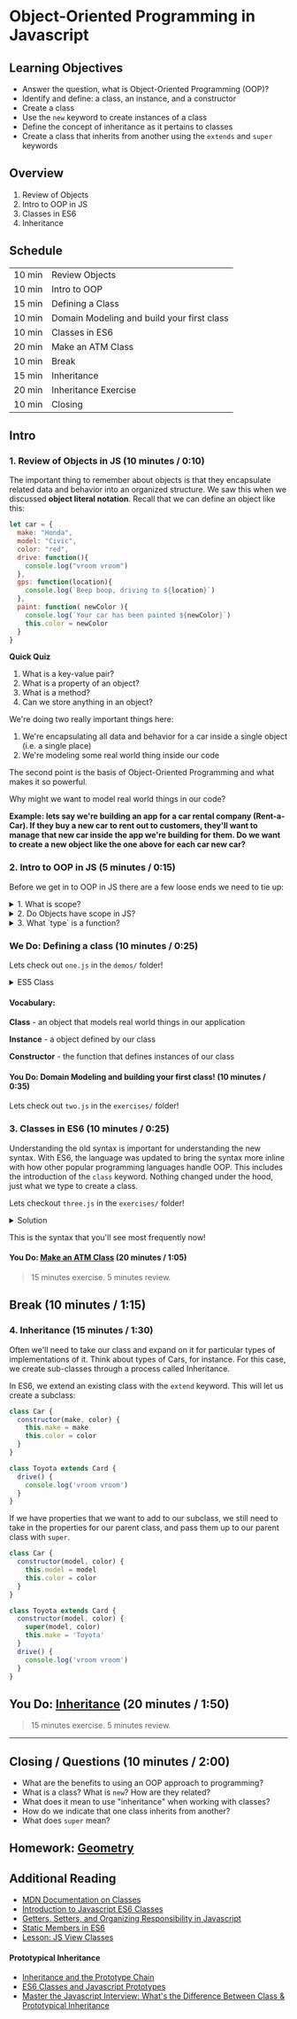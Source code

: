 # Object-Oriented Programming in Javascript

## Learning Objectives
- Answer the question, what is Object-Oriented Programming (OOP)?
- Identify and define: a class, an instance, and a constructor
- Create a class
- Use the `new` keyword to create instances of a class
- Define the concept of inheritance as it pertains to classes
- Create a class that inherits from another using the `extends` and `super` keywords

## Overview
1. Review of Objects
2. Intro to OOP in JS
3. Classes in ES6
4. Inheritance

## Schedule
|     |     |
| --- | --- |
| 10 min | Review Objects |
| 10 min | Intro to OOP |
| 15 min | Defining a Class |
| 10 min | Domain Modeling and build your first class |
| 10 min | Classes in ES6 |
| 20 min | Make an ATM Class |
| 10 min | Break |
| 15 min | Inheritance |
| 20 min | Inheritance Exercise |
| 10 min | Closing |

## Intro

### 1. Review of Objects in JS (10 minutes / 0:10)

The important thing to remember about objects is that they encapsulate related data and behavior into an organized structure. We saw this when we discussed **object literal notation**. Recall that we can define an object like this:

```js
let car = {
  make: "Honda",
  model: "Civic",
  color: "red",
  drive: function(){
    console.log("vroom vroom")
  },
  gps: function(location){
    console.log(`Beep boop, driving to ${location}`)
  },
  paint: function( newColor ){
    console.log(`Your car has been painted ${newColor}`)
    this.color = newColor
  }
}
```

**Quick Quiz**

1. What is a key-value pair?
2. What is a property of an object?
3. What is a method?
4. Can we store anything in an object?

We're doing two really important things here:

  1. We're encapsulating all data and behavior for a car inside a single object (i.e. a single place)
  2. We're modeling some real world thing inside our code

The second point is the basis of Object-Oriented Programming and what makes it so powerful.

Why might we want to model real world things in our code?

__Example: lets say we're building an app for a car rental company (Rent-a-Car). If they buy a new car to rent out to customers, they'll want to manage that new car inside the app we're building for them. Do we want to create a new object like the one above for each car new car?__

### 2. Intro to OOP in JS (5 minutes / 0:15)

Before we get in to OOP in JS there are a few loose ends we need to tie up:

<details>
    <summary>1. What is scope?</summary>

    Scope is a sealed context within a program.
</details>
<details>
    <summary>2. Do Objects have scope in JS?</summary>

    They do not! Only functions have scope.
</details>
<details>
    <summary>3. What `type` is a function?</summary>

    Well it's a function, but a function is a type of object!
</details>

### We Do: Defining a class (10 minutes / 0:25)
Lets check out `one.js` in the `demos/` folder!

<details>
	<summary>ES5 Class</summary>
	
	```js
	function Car(make, model, color) {
		this.make = make;
		this.model = model;
		this.color = color;
		this.drive = () => console.log('vroom vroom');
		this.gps = location => console.log(`driving to ${location}`);
		this.paint = newColor => (this.color = newColor);
	}
	```
</details>

#### Vocabulary:

**Class** - an object that models real world things in our application

**Instance** - a object defined by our class

**Constructor** - the function that defines instances of our class

#### You Do: Domain Modeling and building your first class! (10 minutes / 0:35)

Lets check out `two.js` in the `exercises/` folder!

### 3. Classes in ES6 (10 minutes / 0:25)
Understanding the old syntax is important for understanding the new syntax. With ES6, the language was updated to bring the syntax more inline with how other popular programming languages handle OOP. This includes the introduction of the `class` keyword. Nothing changed under the hood, just what we type to create a class.

Lets checkout `three.js` in the `exercises/` folder!

<details>
	<summary>Solution</summary>
	
```js
class Car {
  constructor(make, model, color) {
    this.make = make
    this.model = model
    this.color = color
  }

  drive() {
    console.log('vroom vroom')
  }

  gps( location ) {
    console.log(`beep beep, driving to ${location}`)
  }

  paint( newColor ) {
    this.color = newColor
  }
}
```

</details>

This is the syntax that you'll see most frequently now!

#### You Do: [Make an ATM Class](https://git.generalassemb.ly/ga-wdi-exercises/es6-classes-practice) (20 minutes / 1:05)

> 15 minutes exercise. 5 minutes review.

## Break (10 minutes / 1:15)

### 4. Inheritance (15 minutes / 1:30)

Often we'll need to take our class and expand on it for particular types of implementations of it. Think about types of Cars, for instance. For this case, we create sub-classes through a process called Inheritance.

In ES6, we extend an existing class with the `extend` keyword. This will let us create a subclass:

```js
class Car {
  constructor(make, color) {
    this.make = make
    this.color = color
  }
}

class Toyota extends Card {
  drive() {
    console.log('vroom vroom')
  }
}
```

If we have properties that we want to add to our subclass, we still need to take in the properties for our parent class, and pass them up to our parent class with `super`.

```js
class Car {
  constructor(model, color) {
    this.model = model
    this.color = color
  }
}

class Toyota extends Card {
  constructor(model, color) {
    super(model, color)
    this.make = 'Toyota'
  }
  drive() {
    console.log('vroom vroom')
  }
}
```

## You Do: [Inheritance](https://git.generalassemb.ly/ga-wdi-exercises/es6-classes-inheritance-practice) (20 minutes / 1:50)

> 15 minutes exercise. 5 minutes review.

-------

## Closing / Questions (10 minutes / 2:00)

* What are the benefits to using an OOP approach to programming?
* What is a class? What is `new`? How are they related?
* What does it mean to use "inheritance" when working with classes?
* How do we indicate that one class inherits from another?
* What does `super` mean?

## Homework: [Geometry](https://git.generalassemb.ly/ga-wdi-exercises/js_geometry)

## Additional Reading

* [MDN Documentation on Classes](https://developer.mozilla.org/en-US/docs/Web/JavaScript/Reference/Classes)
* [Introduction to Javascript ES6 Classes](https://strongloop.com/strongblog/an-introduction-to-javascript-es6-classes/)
* [Getters, Setters, and Organizing Responsibility in Javascript](http://raganwald.com/2015/08/24/ready-get-set-go.html)
* [Static Members in ES6](http://odetocode.com/blogs/scott/archive/2015/02/02/static-members-in-es6.aspx)
* [Lesson: JS View Classes](https://git.generalassemb.ly/ga-wdi-lessons/js-view-classes)

#### Prototypical Inheritance

* [Inheritance and the Prototype Chain](https://developer.mozilla.org/en-US/docs/Web/JavaScript/Inheritance_and_the_prototype_chain)
* [ES6 Classes and Javascript Prototypes](https://reinteractive.com/posts/235-es6-classes-and-javascript-prototypes)
* [Master the Javascript Interview: What's the Difference Between Class & Prototypical Inheritance](https://medium.com/javascript-scene/master-the-javascript-interview-what-s-the-difference-between-class-prototypal-inheritance-e4cd0a7562e9#.uzl8ohf8c)

